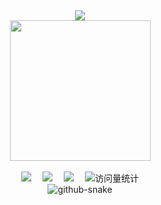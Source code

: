 <div align="center">
  
  <!-- dynamic typing effect 动态打字效果 -->
  <div>
    <a href="">
      <img src="https://readme-typing-svg.demolab.com?font=Fira+Code&pause=1000&width=435&lines=fmt.Println(%22Hello%2C%20World%22);祝您今天愉快!&center=true&size=27" />
    </a>
  </div>

  <!-- knock code pictures 敲代码的图片 -->
  <picture>
    <source media="(prefers-color-scheme: dark)" srcset="https://cdn.jsdelivr.net/gh/ydtalk/ydtalk/assets/images/coding.gif" />
    <source media="(prefers-color-scheme: light)" srcset="https://cdn.jsdelivr.net/gh/ydtalk/ydtalk/assets/images/developer.svg" height="225px" />
    <img src="https://cdn.jsdelivr.net/gh/ydtalk/ydtalk/assets/images/coding.gif" />
  </picture>

  <!-- for beauty 留个空行好看点 -->
  <div>&nbsp;</div>
  
  <!-- profile logo 个人资料徽标 -->
  <div>
<!--     <a href=""><img src="https://img.shields.io/badge/Website-博客-blue" /></a>&emsp; -->
    <a href="https://space.bilibili.com/1553667174/"><img src="https://img.shields.io/badge/Bilibili-B站-ff69b4" /></a>&emsp;
    <a href="https://blog.csdn.net/weixin_43947034/"><img src="https://img.shields.io/badge/CSDN-论坛-c32136" /></a>&emsp;
    <a href="https://www.zhihu.com/people/zhangk-16-5/"><img src="https://img.shields.io/badge/Zhihu-知乎-blue" /></a>&emsp;
    <!-- visitor statistics logo 访问量统计徽标 -->
    <img src="https://komarev.com/ghpvc/?username=ydtalk&label=Views&color=0e75b6&style=flat" alt="访问量统计" />
  </div>
  
  <!-- Snake Code Contribution Map 贪吃蛇代码贡献图 -->
  <picture>
    <source media="(prefers-color-scheme: dark)" srcset="https://cdn.jsdelivr.net/gh/ydtalk/ydtalk/profile-snake-contrib/github-contribution-grid-snake-dark.svg" />
    <source media="(prefers-color-scheme: light)" srcset="https://cdn.jsdelivr.net/gh/ydtalk/ydtalk/profile-snake-contrib/github-contribution-grid-snake.svg" />
    <img alt="github-snake" src="https://cdn.jsdelivr.net/gh/ydtalk/ydtalk/profile-snake-contrib/github-contribution-grid-snake-dark.svg" />
  </picture>

</div>
